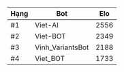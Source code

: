 Hạng|Bot|Elo
---|---|---
#1|Viet-AI|2556
#2|Viet-BOT|2349
#3|Vinh_VariantsBot|2188
#4|Viet_BOT|1733
